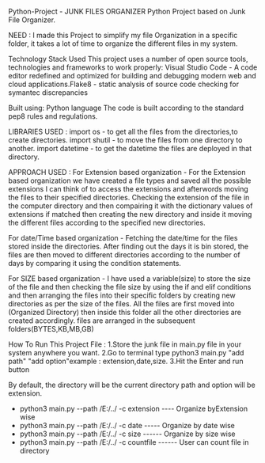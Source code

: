 Python-Project - JUNK FILES ORGANIZER
Python Project based on Junk File Organizer.


NEED :
I made this Project to simplify my file Organization in a specific folder, it takes a lot of time 
to organize the different files in my system.


Technology Stack Used
​This project uses a number of open source tools, technologies and frameworks to work properly:​
Visual Studio Code - A code editor redefined and optimized for building and debugging modern web 
and cloud applications.Flake8 - static analysis of source code checking for symantec discrepancies


Built using:
Python language
The code is built according to the standard pep8 rules and regulations.


LIBRARIES USED :
import os - to get all the files from the directories,to create directories.
import shutil - to move the files from one directory to another.
import datetime - to get the datetime the files are deployed in that directory.



APPROACH USED :
For Extension based organization - For the Extension based organization we have created a file types and saved all 
the possible extensions I can think of to access the extensions and afterwords moving the files to their specified 
directories. Checking the extension of the file in the computer directory and then compairing it with the dictionary 
values of extensions if matched then creating the new directory and inside it moving the different files according to 
the specified new directories.

For date/Time based organization - Fetching the date/time for the files stored inside the directories. After finding
out the days it is bin stored, the files are then moved to different directories according to the number of days by 
comparing it using the condition statements.

For SIZE based organization - I have used a variable(size) to store the size of the file and then checking the file 
size by using the if and elif conditions and then arranging the files into their specific folders by creating new 
directories as per the size of the files. All the files are first moved into (Organized Directory) then inside this 
folder all the other directories are created accordingly. files are arranged in the subsequent folders(BYTES,KB,MB,GB)


How To Run This Project File :
1.Store the junk file in main.py file in your system anywhere you want.
2.Go to terminal type python3 main.py "add path" "add option"example : extension,date,size.
3.Hit the Enter and run button



By default, the directory will be the current directory path and option will be extension.
- python3 main.py --path /E:/../ -c extension           ---- Organize byExtension wise
- python3 main.py --path /E:/../ -c date                ----- Organize by date wise
- python3 main.py --path /E:/../ -c size                ------ Organize by size wise
- python3 main.py --path /E:/../ -c countfile           ------ User can count file in directory